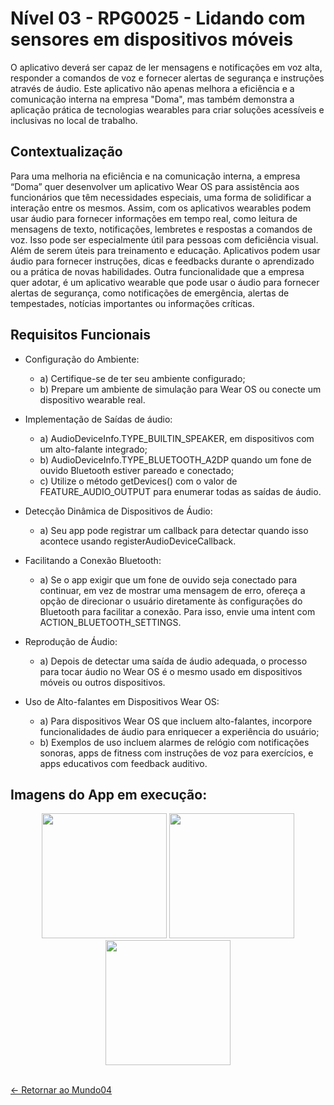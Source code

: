 # Nível 03 - RPG0025 - Lidando com sensores em dispositivos móveis

O aplicativo deverá ser capaz de ler mensagens e notificações em voz alta, responder a comandos de voz e fornecer alertas de segurança e instruções através de áudio. Este aplicativo não apenas melhora a eficiência e a comunicação interna na empresa "Doma", mas também demonstra a aplicação prática de tecnologias wearables para criar soluções acessíveis e inclusivas no local de trabalho.

## Contextualização

Para uma melhoria na eficiência e na comunicação interna, a empresa “Doma” quer desenvolver um aplicativo Wear OS para assistência aos funcionários que têm necessidades especiais, uma forma de solidificar a interação entre os mesmos. Assim, com os aplicativos wearables podem usar áudio para fornecer informações em tempo real, como leitura de mensagens de texto, notificações, lembretes e respostas a comandos de voz. Isso pode ser especialmente útil para pessoas com deficiência visual. Além de serem úteis para treinamento e educação. Aplicativos podem usar áudio para fornecer instruções, dicas e feedbacks durante o aprendizado ou a prática de novas habilidades. Outra funcionalidade que a empresa quer adotar, é um aplicativo wearable que pode usar o áudio para fornecer alertas de segurança, como notificações de emergência, alertas de tempestades, notícias importantes ou informações críticas.

## Requisitos Funcionais

- Configuração do Ambiente:
  - a) Certifique-se de ter seu ambiente configurado;
  - b) Prepare um ambiente de simulação para Wear OS ou conecte um dispositivo wearable real.
    
- Implementação de Saídas de áudio:
  - a) AudioDeviceInfo.TYPE_BUILTIN_SPEAKER, em dispositivos com um alto-falante integrado;
  - b) AudioDeviceInfo.TYPE_BLUETOOTH_A2DP quando um fone de ouvido Bluetooth estiver pareado e conectado;
  - c) Utilize o método getDevices() com o valor de FEATURE_AUDIO_OUTPUT para enumerar todas as saídas de áudio.
    
- Detecção Dinâmica de Dispositivos de Áudio:
  - a) Seu app pode registrar um callback para detectar quando isso acontece usando registerAudioDeviceCallback.
    
- Facilitando a Conexão Bluetooth:
  - a) Se o app exigir que um fone de ouvido seja conectado para continuar, em vez de mostrar uma mensagem de erro, ofereça a opção de direcionar o usuário diretamente às configurações do Bluetooth para facilitar a conexão. Para isso, envie uma intent com ACTION_BLUETOOTH_SETTINGS.
 
- Reprodução de Áudio:
  - a) Depois de detectar uma saída de áudio adequada, o processo para tocar áudio no Wear OS é o mesmo usado em dispositivos móveis ou outros dispositivos.

- Uso de Alto-falantes em Dispositivos Wear OS:
  - a) Para dispositivos Wear OS que incluem alto-falantes, incorpore funcionalidades de áudio para enriquecer a experiência do usuário;
  - b) Exemplos de uso incluem alarmes de relógio com notificações sonoras, apps de fitness com instruções de voz para exercícios, e apps educativos com feedback auditivo.

## Imagens do App em execução:
<div align="center">
 <img src="https://i.imgur.com/5NYzik2.png" height="200" />
 <img src="https://i.imgur.com/sbiz1Uo.png" height="200" />
 <img src="https://i.imgur.com/dFZiCfD.png" height="200" />
</div>

<br>
  
[<- Retornar ao Mundo04](https://github.com/GilvanPOliveira/FullStack/tree/main/Mundo04)

